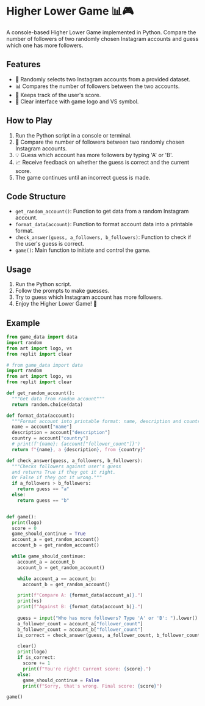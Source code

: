 # Higher Lower Game 📊🎮

A console-based Higher Lower Game implemented in Python. Compare the number of followers of two randomly chosen Instagram accounts and guess which one has more followers.

## Features

- 🔄 Randomly selects two Instagram accounts from a provided dataset.
- 📊 Compares the number of followers between the two accounts.
- 🎯 Keeps track of the user's score.
- 🎨 Clear interface with game logo and VS symbol.

## How to Play

1. Run the Python script in a console or terminal.
2. 🔄 Compare the number of followers between two randomly chosen Instagram accounts.
3. 💡 Guess which account has more followers by typing 'A' or 'B'.
4. 📈 Receive feedback on whether the guess is correct and the current score.
5. The game continues until an incorrect guess is made.

## Code Structure

- `get_random_account()`: Function to get data from a random Instagram account.
- `format_data(account)`: Function to format account data into a printable format.
- `check_answer(guess, a_followers, b_followers)`: Function to check if the user's guess is correct.
- `game()`: Main function to initiate and control the game.

## Usage

1. Run the Python script.
2. Follow the prompts to make guesses.
3. Try to guess which Instagram account has more followers.
4. Enjoy the Higher Lower Game! 🚀

## Example

```python
from game_data import data
import random
from art import logo, vs
from replit import clear

# from game_data import data
import random
from art import logo, vs
from replit import clear

def get_random_account():
  """Get data from random account"""
  return random.choice(data)

def format_data(account):
  """Format account into printable format: name, description and country"""
  name = account["name"]
  description = account["description"]
  country = account["country"]
  # print(f'{name}: {account["follower_count"]}')
  return f"{name}, a {description}, from {country}"

def check_answer(guess, a_followers, b_followers):
  """Checks followers against user's guess 
  and returns True if they got it right.
  Or False if they got it wrong.""" 
  if a_followers > b_followers:
    return guess == "a"
  else:
    return guess == "b"


def game():
  print(logo)
  score = 0
  game_should_continue = True
  account_a = get_random_account()
  account_b = get_random_account()

  while game_should_continue:
    account_a = account_b
    account_b = get_random_account()

    while account_a == account_b:
      account_b = get_random_account()

    print(f"Compare A: {format_data(account_a)}.")
    print(vs)
    print(f"Against B: {format_data(account_b)}.")
    
    guess = input("Who has more followers? Type 'A' or 'B': ").lower()
    a_follower_count = account_a["follower_count"]
    b_follower_count = account_b["follower_count"]
    is_correct = check_answer(guess, a_follower_count, b_follower_count)

    clear()
    print(logo)
    if is_correct:
      score += 1
      print(f"You're right! Current score: {score}.")
    else:
      game_should_continue = False
      print(f"Sorry, that's wrong. Final score: {score}")

game()
